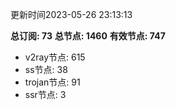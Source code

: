 更新时间2023-05-26 23:13:13

**总订阅: 73**
**总节点: 1460**
**有效节点: 747**
- v2ray节点: 615
- ss节点: 38
- trojan节点: 91
- ssr节点: 3
